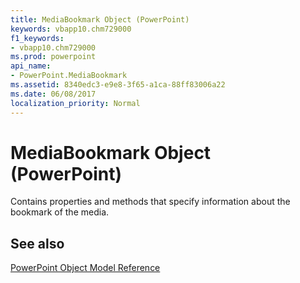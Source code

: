 ```yaml
---
title: MediaBookmark Object (PowerPoint)
keywords: vbapp10.chm729000
f1_keywords:
- vbapp10.chm729000
ms.prod: powerpoint
api_name:
- PowerPoint.MediaBookmark
ms.assetid: 8340edc3-e9e8-3f65-a1ca-88ff83006a22
ms.date: 06/08/2017
localization_priority: Normal
---
```



# MediaBookmark Object (PowerPoint)

Contains properties and methods that specify information about the bookmark of the media.


## See also


[PowerPoint Object Model Reference](overview/PowerPoint/object-model.md)

